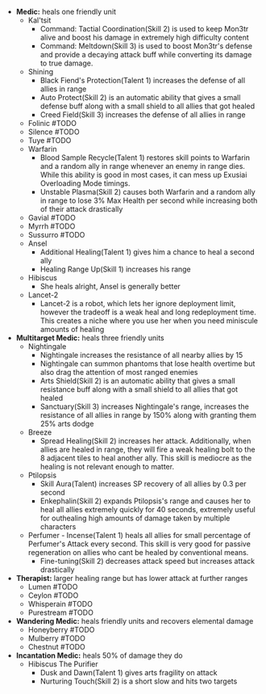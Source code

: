 - **Medic:** heals one friendly unit 
	- Kal'tsit
		- Command: Tactial Coordination(Skill 2) is used to keep Mon3tr alive and boost his damage in extremely high difficulty content
		- Command: Meltdown(Skill 3) is used to boost Mon3tr's defense and provide a decaying attack buff while converting its damage to true damage.  
	- Shining
		- Black Fiend's Protection(Talent 1) increases the defense of all allies in range
		- Auto Protect(Skill 2) is an automatic ability that gives a small defense buff along with a small shield to all allies that got healed
		- Creed Field(Skill 3)  increases the defense of all allies in range
	- Folinic #TODO 
	- Silence #TODO
	- Tuye #TODO
	- Warfarin
		- Blood Sample Recycle(Talent 1) restores skill points to Warfarin and a random ally in range whenever an enemy in range dies. While this ability is good in most cases, it can mess up Exusiai Overloading Mode timings.
		- Unstable Plasma(Skill 2) causes both Warfarin and a random ally in range to lose 3% Max Health per second while increasing both of their attack drastically
	- Gavial #TODO
	- Myrrh #TODO
	- Sussurro #TODO
	- Ansel
		- Additional Healing(Talent 1) gives him a chance to heal a second ally
		- Healing Range Up(Skill 1) increases his range
	- Hibiscus
		- She heals alright, Ansel is generally better
	- Lancet-2
		- Lancet-2 is a robot, which lets her ignore deployment limit, however the tradeoff is a weak heal and long redeployment time. This creates a niche where you use her when you need miniscule amounts of healing
- **Multitarget Medic:** heals three friendly units
	- Nightingale
		- Nightingale increases the resistance of all nearby allies by 15
		- Nightingale can summon phantoms that lose health overtime but also drag the attention of most ranged enemies
		- Arts Shield(Skill 2) is an automatic ability that gives a small resistance buff along with a small shield to all allies that got healed
		- Sanctuary(Skill 3) increases Nightingale's range, increases the resistance of all allies in range by 150% along with granting them 25% arts dodge
	- Breeze
		- Spread Healing(Skill 2) increases her attack. Additionally, when allies are healed in range, they will fire a weak healing bolt to the 8 adjacent tiles to heal another ally. This skill is mediocre as the healing is not relevant enough to matter. 
	- Ptilopsis
		- Skill Aura(Talent) increases SP recovery of all allies by 0.3 per second
		- Enkephalin(Skill 2) expands Ptilopsis's range and causes her to heal all allies extremely quickly for 40 seconds, extremely useful for outhealing high amounts of damage taken by multiple characters
	- Perfumer
			- Incense(Talent 1) heals all allies for small percentage of Perfumer's Attack every second. This skill is very good for passive regeneration on allies who cant be healed by conventional means. 
		- Fine-tuning(Skill 2) decreases attack speed but increases attack drastically
- **Therapist:** larger healing range but has lower attack at further ranges
	- Lumen #TODO
	- Ceylon #TODO
	- Whisperain #TODO
	- Purestream #TODO
- **Wandering Medic:** heals friendly units and recovers elemental damage
	- Honeyberry #TODO
	- Mulberry #TODO
	- Chestnut #TODO
- **Incantation Medic:** heals 50% of damage they do
	- Hibiscus The Purifier
		- Dusk and Dawn(Talent 1) gives arts fragility on attack
		- Nurturing Touch(Skill 2) is a short slow and hits two targets

